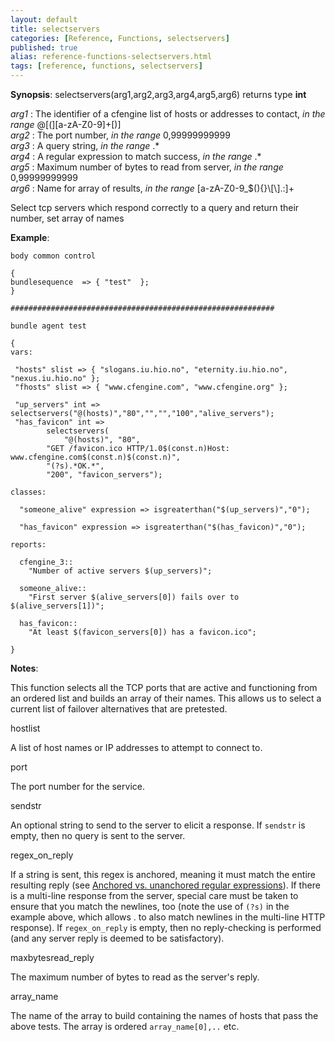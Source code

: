 ```yaml
---
layout: default
title: selectservers
categories: [Reference, Functions, selectservers]
published: true
alias: reference-functions-selectservers.html
tags: [reference, functions, selectservers]
---
```




**Synopsis**: selectservers(arg1,arg2,arg3,arg4,arg5,arg6) returns type
**int**

  
 *arg1* : The identifier of a cfengine list of hosts or addresses to
contact, *in the range* @[(][a-zA-Z0-9]+[)]   
 *arg2* : The port number, *in the range* 0,99999999999   
 *arg3* : A query string, *in the range* .\*   
 *arg4* : A regular expression to match success, *in the range* .\*   
 *arg5* : Maximum number of bytes to read from server, *in the range*
0,99999999999   
 *arg6* : Name for array of results, *in the range*
[a-zA-Z0-9\_\$(){}\\[\\].:]+   

Select tcp servers which respond correctly to a query and return their
number, set array of names

**Example**:  
   

```cf3
body common control

{
bundlesequence  => { "test"  };
}

###########################################################

bundle agent test

{     
vars:

 "hosts" slist => { "slogans.iu.hio.no", "eternity.iu.hio.no", "nexus.iu.hio.no" };
 "fhosts" slist => { "www.cfengine.com", "www.cfengine.org" };
 
 "up_servers" int =>  selectservers("@(hosts)","80","","","100","alive_servers");
 "has_favicon" int =>
        selectservers(
            "@(hosts)", "80",
        "GET /favicon.ico HTTP/1.0$(const.n)Host: www.cfengine.com$(const.n)$(const.n)",
        "(?s).*OK.*",
        "200", "favicon_servers");

classes:

  "someone_alive" expression => isgreaterthan("$(up_servers)","0");

  "has_favicon" expression => isgreaterthan("$(has_favicon)","0");

reports:

  cfengine_3::
    "Number of active servers $(up_servers)";

  someone_alive::
    "First server $(alive_servers[0]) fails over to $(alive_servers[1])";

  has_favicon::
    "At least $(favicon_servers[0]) has a favicon.ico";

}

```

**Notes**:  
   

This function selects all the TCP ports that are active and functioning
from an ordered list and builds an array of their names. This allows us
to select a current list of failover alternatives that are pretested.

hostlist

A list of host names or IP addresses to attempt to connect to.   

port

The port number for the service.   

sendstr

An optional string to send to the server to elicit a response. If
`sendstr` is empty, then no query is sent to the server.   

regex\_on\_reply

If a string is sent, this regex is anchored, meaning it must match the
entire resulting reply (see [Anchored vs. unanchored regular
expressions](#Anchored-vs_002e-unanchored-regular-expressions)). If
there is a multi-line response from the server, special care must be
taken to ensure that you match the newlines, too (note the use of `(?s)`
in the example above, which allows . to also match newlines in the
multi-line HTTP response). If `regex_on_reply` is empty, then no
reply-checking is performed (and any server reply is deemed to be
satisfactory).   

maxbytesread\_reply

The maximum number of bytes to read as the server's reply.   

array\_name

The name of the array to build containing the names of hosts that pass
the above tests. The array is ordered `array_name[0],..` etc.
